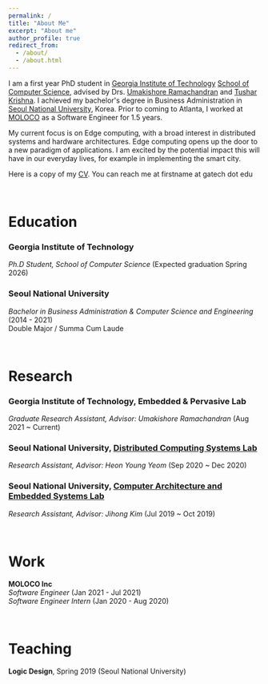 ```yaml
---
permalink: /
title: "About Me"
excerpt: "About me"
author_profile: true
redirect_from: 
  - /about/
  - /about.html
---
```


I am a first year PhD student in [Georgia Institute of Technology](https://github.com/academicpages/academicpages.github.io) [School of Computer Science](https://scs.gatech.edu), advised by Drs. [Umakishore Ramachandran](https://www.cc.gatech.edu/~rama/) and [Tushar Krishna](https://tusharkrishna.ece.gatech.edu/). I achieved my bachelor's degree in Business Administration in [Seoul National University](https://en.snu.ac.kr/), Korea. Prior to coming to Atlanta, I worked at [MOLOCO](https://moloco.com) as a Software Engineer for 1.5 years.

My current focus is on Edge computing, with a broad interest in distributed systems and hardware architectures. Edge computing opens up the door to a new paradigm of applications. I am excited by the potential impact this will have in our everyday lives, for example in implementing the smart city.

Here is a copy of my [CV](https://jinsun-yoo.github.io/files/resume.pdf). You can reach me at firstname at gatech dot edu


<br/>  

Education
=====
### Georgia Institute of Technology
*Ph.D Student, School of Computer Science* (Expected graduation Spring 2026)

### Seoul National University
*Bachelor in Business Administration & Computer Science and Engineering* (2014 - 2021) \
Double Major / Summa Cum Laude

<br/>

Research 
====
### Georgia Institute of Technology, Embedded & Pervasive Lab
*Graduate Research Assistant, Advisor: Umakishore Ramachandran* (Aug 2021 ~ Current)

### Seoul National University, [Distributed Computing Systems Lab](http://dcslab.snu.ac.kr/)
*Research Assistant, Advisor: Heon Young Yeom* (Sep 2020 ~ Dec 2020)

### Seoul National University, [Computer Architecture and Embedded Systems Lab](http://cares.snu.ac.kr/)
*Research Assistant, Advisor: Jihong Kim* (Jul 2019 ~ Oct 2019)


<br/>


Work 
====
**MOLOCO Inc**\
*Software Engineer* (Jan 2021 - Jul 2021)\
*Software Engineer Intern* (Jan 2020 - Aug 2020)


<br/>


Teaching
===
**Logic Design**, Spring 2019 (Seoul National University)

<br/>

<!--
## Other Stuff
I have played the double bass for the past 15 years, and am a proud alumni of SNU's amateur orchestra, SNUPO.\
I also enjoy hiking and a little bit of aviation
-->
